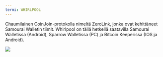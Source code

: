 ```yaml
---
termi: WHIRLPOOL
---
```


Chaumilainen CoinJoin-protokolla nimeltä ZeroLink, jonka ovat kehittäneet Samourai Walletin tiimit. Whirlpool on tällä hetkellä saatavilla Samourai Walletissa (Android), Sparrow Walletissa (PC) ja Bitcoin Keeperissa (IOS ja Android).

![](../../dictionnaire/assets/44.png)